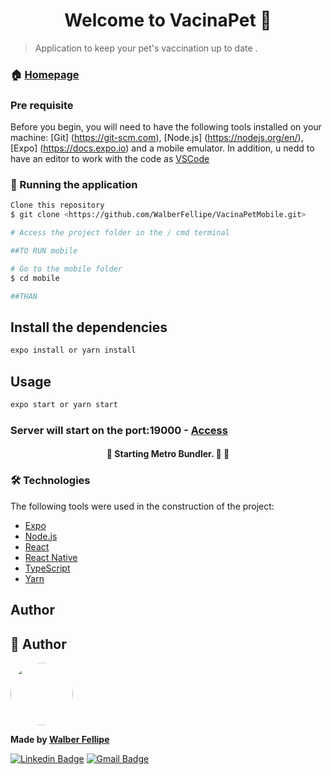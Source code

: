 <h1 align="center">Welcome to VacinaPet 👋</h1>


> Application to keep your pet's vaccination up to date
.

### 🏠 [Homepage](https://github.com/WalberFellipe/NLW2)

### Pre requisite

Before you begin, you will need to have the following tools installed on your machine:
[Git] (https://git-scm.com), [Node.js] (https://nodejs.org/en/), [Expo] (https://docs.expo.io) and a mobile emulator.
In addition, u nedd to have an editor to work with the code as [VSCode](https://code.visualstudio.com/)

### 🎲 Running the application


```bash
Clone this repository
$ git clone <https://github.com/WalberFellipe/VacinaPetMobile.git>

# Access the project folder in the / cmd terminal

##TO RUN mobile

# Go to the mobile folder
$ cd mobile

##THAN
```

## Install the dependencies

```sh
expo install or yarn install
```

## Usage

```sh
expo start or yarn start
```

### Server will start on the port:19000 - [Access](exp://192.168.1.7:19000)

<h4 align="center"> 
	🚧  Starting Metro Bundler. 🚀 🚧
</h4>

### 🛠 Technologies

The following tools were used in the construction of the project:

- [Expo](https://expo.io/)
- [Node.js](https://nodejs.org/en/)
- [React](https://pt-br.reactjs.org/)
- [React Native](https://reactnative.dev/)
- [TypeScript](https://www.typescriptlang.org/docs)
- [Yarn](https://classic.yarnpkg.com/pt-BR/docs/)

## Author

👤 Author
---

<a><img style="border-radius: 50%;" src="https://avatars2.githubusercontent.com/u/51340360?s=460&u=9edfb8c41900d8ff429b4daeb31f3fae8a397a18&v=4" width="100px;" alt="">
	
<b>Made by [Walber Fellipe](https://github.com/WalberFellipe)</b></a>

[![Linkedin Badge](https://img.shields.io/badge/-Walber-blue?style=flat-square&logo=Linkedin&logoColor=white&link=https://www.linkedin.com/in/walber-fellipe-579549165/)](https://www.linkedin.com/in/walber-fellipe-579549165/) 
[![Gmail Badge](https://img.shields.io/badge/-walberfellipe18@gmail.com-c14438?style=flat-square&logo=Gmail&logoColor=white&link=mailto:walberfellipe18@gmail.com)](mailto:walberfellipe18@gmail.com)
